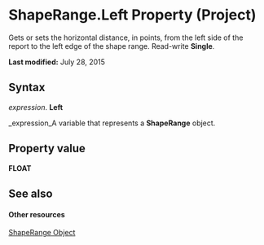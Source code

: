 
# ShapeRange.Left Property (Project)
Gets or sets the horizontal distance, in points, from the left side of the report to the left edge of the shape range. Read-write  **Single**.

 **Last modified:** July 28, 2015


## Syntax

 _expression_. **Left**

 _expression_A variable that represents a  **ShapeRange** object.


## Property value

 **FLOAT**


## See also


#### Other resources


 [ShapeRange Object](315031aa-4b8c-424b-26e7-ce15897beb05.md)

